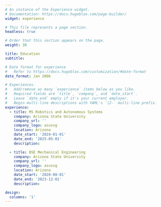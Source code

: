 ```yaml
---
# An instance of the Experience widget.
# Documentation: https://docs.hugoblox.com/page-builder/
widget: experience

# This file represents a page section.
headless: true

# Order that this section appears on the page.
weight: 30

title: Education
subtitle:

# Date format for experience
#   Refer to https://docs.hugoblox.com/customization/#date-format
date_format: Jan 2006

# Experiences.
#   Add/remove as many `experience` items below as you like.
#   Required fields are `title`, `company`, and `date_start`.
#   Leave `date_end` empty if it's your current employer.
#   Begin multi-line descriptions with YAML's `|2-` multi-line prefix.
experience:
  - title: MS Robotics and Autonomous Systems
    company: Arizona State University
    company_url: ''
    company_logo: asusvg
    location: Arizona
    date_start: '2024-01-01'
    date_end: '2025-05-01'
    description: 

  - title: BSE Mechanical Engineering
    company: Arizona State University
    company_url: ''
    company_logo: asusvg
    location: Arizona
    date_start: '2020-08-01'
    date_end: '2023-12-01'
    description: 

design:
  columns: '1'
---
```

